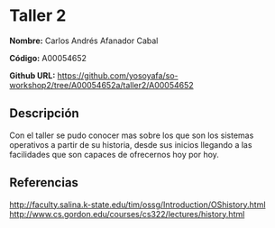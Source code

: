 # Taller 2

**Nombre:** Carlos Andrés Afanador Cabal 

**Código:** A00054652  

**Github URL:** https://github.com/yosoyafa/so-workshop2/tree/A00054652a/taller2/A00054652

## Descripción

Con el taller se pudo conocer mas sobre los que son los sistemas operativos a partir de su historia, desde sus inicios llegando a las facilidades que son capaces de ofrecernos hoy por hoy.

## Referencias

http://faculty.salina.k-state.edu/tim/ossg/Introduction/OShistory.html  
http://www.cs.gordon.edu/courses/cs322/lectures/history.html

